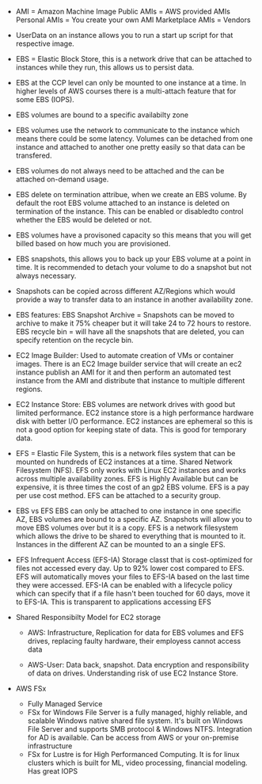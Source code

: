 - AMI = Amazon Machine Image
Public AMIs = AWS provided AMIs
Personal AMIs = You create your own AMI
Marketplace AMIs = Vendors

- UserData on an instance allows you to run a start up script for that respective image.

- EBS = Elastic Block Store, this is a network drive that can be attached to instances while they run, this allows us to persist data.

- EBS at the CCP level can only be mounted to one instance at a time.  In higher levels of AWS courses there is a multi-attach feature that for some EBS (IOPS).  

- EBS volumes are bound to a specific availabilty zone

- EBS volumes use the network to communicate to the instance which means there could be some latency.  Volumes can be detached from one instance and attached to another one pretty easily so that data can be transfered.

- EBS volumes do not always need to be attached and the can be attached on-demand usage.

- EBS delete on termination attribue, when we create an EBS volume.  By default the root EBS volume attached to an instance is deleted on termination of the instance.  This can be enabled or disabledto control whether the EBS would be deleted or not.

- EBS volumes have a provisoned capacity so this means that you will get billed based on how much you are provisioned.

- EBS snapshots, this allows you to back up your EBS volume at a point in time.  It is recommended to detach your volume to do a snapshot but not always necessary.

- Snapshots can be copied across different AZ/Regions which would provide a way to transfer data to an instance in another availability zone.

- EBS features:
EBS Snapshot Archive = Snapshots can be moved to archive to make it 75% cheaper but it will take 24 to 72 hours to restore. 
EBS recycle bin = will have all the snapshots that are deleted, you can specify retention on the recycle bin.

- EC2 Image Builder:
Used to automate creation of VMs or container images.  There is an EC2 Image builder service that will create an ec2 instance publish an AMI for it and then perform an automated test instance from the AMI and distribute that instance to  multiple different regions.

- EC2 Instance Store: EBS volumes are network drives with good but limited performance.  EC2 instance store is a high performance hardware disk with better I/O performance.  EC2 instances are ephemeral so this is not a good option for keeping state of data.  This is good for temporary data.  

- EFS = Elastic File System, this is a network files system that can be mounted on hundreds of EC2 instances at a time.  Shared Network Filesystem (NFS).  EFS only works with Linux EC2 instances and works across multiple availability zones.  EFS is Highly Available but can be expensive, it is three times the cost of an gp2 EBS volume.  EFS is a pay per use cost method.  EFS can be attached to a security group. 

- EBS vs EFS
EBS can only be attached to one instance in one specific AZ, EBS volumes are bound to a specific AZ.  Snapshots will allow you to move EBS volumes over but it is a copy.  EFS is a network filesystem which allows the drive to be shared to everything that is mounted to it. Instances in the different AZ can be mounted to an a single EFS.

- EFS Infrequent Access (EFS-IA) Storage classt that is cost-optimized for files not accessed every day.  Up to 92% lower cost compared to EFS.  EFS will automatically moves your files to EFS-IA based on the last time they were accessed.  EFS-IA can be enabled with a lifecycle policy which can specify that if a file hasn't been touched for 60 days, move it to EFS-IA.  This is transparent to applications accessing EFS 

- Shared Responsibilty Model for EC2 storage

    - AWS: Infrastructure, Replication for data for EBS volumes and EFS drives, replacing faulty hardware, their employess cannot access data

    -  AWS-User: Data back, snapshot.  Data encryption and responsibility of data on drives.  Understanding risk of use EC2 Instance Store.
- AWS FSx
    - Fully Managed Service
    - FSx for Windows File Server is a fully managed, highly reliable, and scalable Windows native shared file system.  It's built on Windows File Server and supports SMB protocol & Windows NTFS.  Integration for AD is available.  Can be access from AWS or your on-premise infrastructure
    - FSx for Lustre is for High Performanced Computing.  It is for linux clusters which is built for ML, video processing, financial modeling.  Has great IOPS 